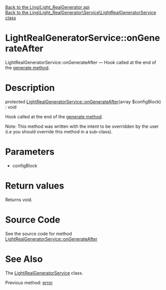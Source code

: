 [Back to the Ling/Light_RealGenerator api](https://github.com/lingtalfi/Light_RealGenerator/blob/master/doc/api/Ling/Light_RealGenerator.md)<br>
[Back to the Ling\Light_RealGenerator\Service\LightRealGeneratorService class](https://github.com/lingtalfi/Light_RealGenerator/blob/master/doc/api/Ling/Light_RealGenerator/Service/LightRealGeneratorService.md)


LightRealGeneratorService::onGenerateAfter
================



LightRealGeneratorService::onGenerateAfter — Hook called at the end of the [generate method](https://github.com/lingtalfi/Light_RealGenerator/blob/master/doc/api/Ling/Light_RealGenerator/Service/LightRealGeneratorService/generate.md).




Description
================


protected [LightRealGeneratorService::onGenerateAfter](https://github.com/lingtalfi/Light_RealGenerator/blob/master/doc/api/Ling/Light_RealGenerator/Service/LightRealGeneratorService/onGenerateAfter.md)(array $configBlock) : void




Hook called at the end of the [generate method](https://github.com/lingtalfi/Light_RealGenerator/blob/master/doc/api/Ling/Light_RealGenerator/Service/LightRealGeneratorService/generate.md).

Note: This method was written with the intent to be overridden by the user (i.e you should override this method in a sub-class).



Parameters
================


- configBlock

    


Return values
================

Returns void.








Source Code
===========
See the source code for method [LightRealGeneratorService::onGenerateAfter](https://github.com/lingtalfi/Light_RealGenerator/blob/master/Service/LightRealGeneratorService.php#L199-L202)


See Also
================

The [LightRealGeneratorService](https://github.com/lingtalfi/Light_RealGenerator/blob/master/doc/api/Ling/Light_RealGenerator/Service/LightRealGeneratorService.md) class.

Previous method: [error](https://github.com/lingtalfi/Light_RealGenerator/blob/master/doc/api/Ling/Light_RealGenerator/Service/LightRealGeneratorService/error.md)<br>

